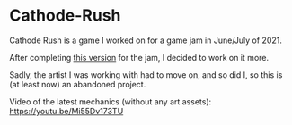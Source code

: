 # Cathode-Rush
Cathode Rush is a game I worked on for a game jam in June/July of 2021.

After completing [this version](https://kyotaexe.itch.io/cathode-rush) for the jam, I decided to work on it more.

Sadly, the artist I was working with had to move on, and so did I, so this is (at least now) an abandoned project.

Video of the latest mechanics (without any art assets): https://youtu.be/Mi55Dv173TU
